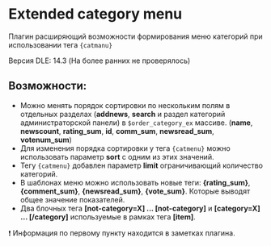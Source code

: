# Extended category menu
Плагин расширяющий возможности формирования меню категорий при использовании тега `{catmanu}`

Версия DLE: 14.3 (На более ранних не проверялось)

## Возможности:
* Можно менять порядок сортировки по нескольким полям в отдельных разделах (**addnews**, **search** и раздел категорий администраторской панели) в `$order_category_ex` массиве. (**name**, **newscount**, **rating_sum**, **id**, **comm_sum**, **newsread_sum**, **votenum_sum**)
* Для изменения порядка сортировки у тега `{catmenu}` можно использовать параметр **sort** с одним из этих значений.
* Тегу `{catmenu}` добавлен параметр **limit** ограничивающий количество категорий.
* В шаблонах меню можно использовать новые теги: **{rating_sum}**, **{comment_sum}**, **{newsread_sum}**, **{vote_sum}**. Которые выводят общее значение показателей.
* Два блочных тега **[not-category=X] ... [not-category]** и **[category=X] ... [/category]** используемые в рамках тега **[item]**.

:exclamation: Информация по первому пункту находится в заметках плагина.
